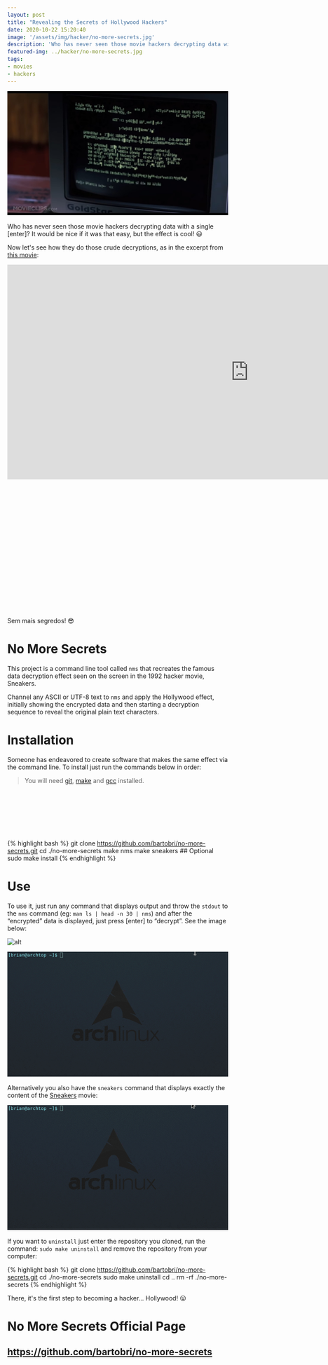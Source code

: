 ```yaml
---
layout: post
title: "Revealing the Secrets of Hollywood Hackers"
date: 2020-10-22 15:20:40
image: '/assets/img/hacker/no-more-secrets.jpg'
description: 'Who has never seen those movie hackers decrypting data with a single [enter]?'
featured-img: ../hacker/no-more-secrets.jpg
tags:
- movies
- hackers
---
```


![Revealing the Secrets of Hollywood Hackers](/assets/img/hacker/no-more-secrets.jpg)

Who has never seen those movie hackers decrypting data with a single [enter]? It would be nice if it was that easy, but the effect is cool! 😃

Now let's see how they do those crude decryptions, as in the excerpt from [this movie](https://www.youtube.com/watch?v=F5bAa6gFvLs&t=35):

<iframe width="1100" height="490" src="https://www.youtube.com/embed/F5bAa6gFvLs" frameborder="0" allow="accelerometer; autoplay; clipboard-write; encrypted-media; gyroscope; picture-in-picture" allowfullscreen></iframe>


<!-- QUADRADO -->
<script async src="//pagead2.googlesyndication.com/pagead/js/adsbygoogle.js"></script>
<ins class="adsbygoogle"
style="display:inline-block;width:336px;height:280px"
data-ad-client="ca-pub-2838251107855362"
data-ad-slot="5351066970"></ins>
<script>
(adsbygoogle = window.adsbygoogle || []).push({});
</script>

Sem mais segredos! 😎

# No More Secrets

This project is a command line tool called `nms` that recreates the famous data decryption effect seen on the screen in the 1992 hacker movie, Sneakers.

Channel any ASCII or UTF-8 text to `nms` and apply the Hollywood effect, initially showing the encrypted data and then starting a decryption sequence to reveal the original plain text characters.

# Installation

Someone has endeavored to create software that makes the same effect via the command line. To install just run the commands below in order:

> You will need [git](https://en.terminalroot.com.br/how-to-clone-only-a-subdirectory-with-git-or-svn/), [make](https://en.terminalroot.com.br/how-to-create-a-makefile/) and [gcc](https://en.terminalroot.com.br/gcc-vs-llvm-which-is-the-best-compiler/) installed.

<!-- LISTA MIN -->
<script async src="//pagead2.googlesyndication.com/pagead/js/adsbygoogle.js"></script>
<ins class="adsbygoogle"
style="display:inline-block;width:730px;height:95px"
data-ad-client="ca-pub-2838251107855362"
data-ad-slot="5351066970"></ins>
<script>
(adsbygoogle = window.adsbygoogle || []).push({});
</script>

{% highlight bash %}
git clone https://github.com/bartobri/no-more-secrets.git
cd ./no-more-secrets
make nms
make sneakers             ## Optional
sudo make install
{% endhighlight %}

# Use

To use it, just run any command that displays output and throw the `stdout` to the `nms` command (eg: `man ls | head -n 30 | nms`) and after the “encrypted” data is displayed, just press [enter] to “decrypt”. See the image below:

![alt](url)

![No More Secrets](/assets/img/hacker/no-more-secrets.gif)

Alternatively you also have the `sneakers` command that displays exactly the content of the [Sneakers](https://www.youtube.com/watch?v=F5bAa6gFvLs&t=35) movie:

![Sneakers](/assets/img/hacker/sneakers.gif)

<!-- RETANGULO LARGO 2 -->
<script async src="//pagead2.googlesyndication.com/pagead/js/adsbygoogle.js"></script>
<ins class="adsbygoogle"
style="display:block; text-align:center;"
data-ad-layout="in-article"
data-ad-format="fluid"
data-ad-client="ca-pub-2838251107855362"
data-ad-slot="8549252987"></ins>
<script>
(adsbygoogle = window.adsbygoogle || []).push({});
</script>

If you want to `uninstall` just enter the repository you cloned, run the command: `sudo make uninstall` and remove the repository from your computer:

{% highlight bash %}
git clone https://github.com/bartobri/no-more-secrets.git
cd ./no-more-secrets
sudo make uninstall
cd ..
rm -rf ./no-more-secrets
{% endhighlight %}

There, it's the first step to becoming a hacker… Hollywood! 😛

# No More Secrets Official Page
## <https://github.com/bartobri/no-more-secrets>

<!-- RETANGULO LARGO -->
<script async src="https://pagead2.googlesyndication.com/pagead/js/adsbygoogle.js"></script>
<!-- Informat -->
<ins class="adsbygoogle"
style="display:block"
data-ad-client="ca-pub-2838251107855362"
data-ad-slot="2327980059"
data-ad-format="auto"
data-full-width-responsive="true"></ins>
<script>
(adsbygoogle = window.adsbygoogle || []).push({});
</script>
    
